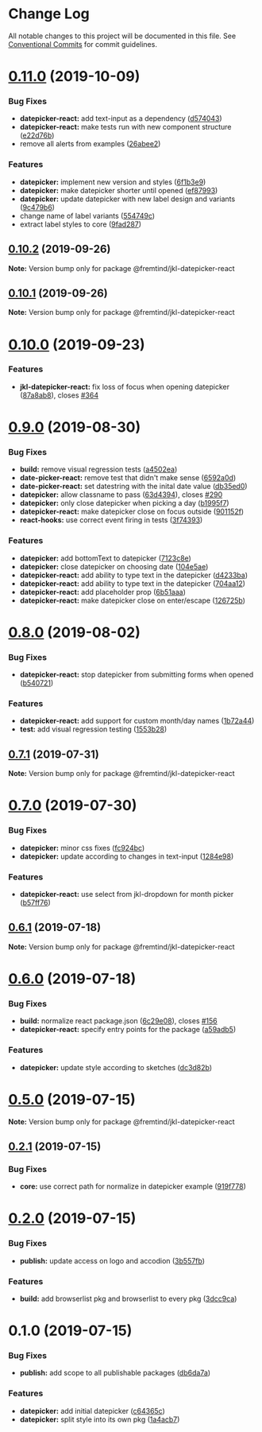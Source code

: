 # Change Log

All notable changes to this project will be documented in this file.
See [Conventional Commits](https://conventionalcommits.org) for commit guidelines.

# [0.11.0](https://github.com/fremtind/jokul/compare/@fremtind/jkl-datepicker-react@0.10.2...@fremtind/jkl-datepicker-react@0.11.0) (2019-10-09)


### Bug Fixes

* **datepicker-react:** add text-input as a dependency ([d574043](https://github.com/fremtind/jokul/commit/d574043))
* **datepicker-react:** make tests run with new component structure ([e22d76b](https://github.com/fremtind/jokul/commit/e22d76b))
* remove all alerts from examples ([26abee2](https://github.com/fremtind/jokul/commit/26abee2))


### Features

* **datepicker:** implement new version and styles ([6f1b3e9](https://github.com/fremtind/jokul/commit/6f1b3e9))
* **datepicker:** make datepicker shorter until opened ([ef87993](https://github.com/fremtind/jokul/commit/ef87993))
* **datepicker:** update datepicker with new label design and variants ([9c479b6](https://github.com/fremtind/jokul/commit/9c479b6))
* change name of label variants ([554749c](https://github.com/fremtind/jokul/commit/554749c))
* extract label styles to core ([9fad287](https://github.com/fremtind/jokul/commit/9fad287))





## [0.10.2](https://github.com/fremtind/jokul/compare/@fremtind/jkl-datepicker-react@0.10.1...@fremtind/jkl-datepicker-react@0.10.2) (2019-09-26)

**Note:** Version bump only for package @fremtind/jkl-datepicker-react





## [0.10.1](https://github.com/fremtind/jokul/compare/@fremtind/jkl-datepicker-react@0.10.0...@fremtind/jkl-datepicker-react@0.10.1) (2019-09-26)

**Note:** Version bump only for package @fremtind/jkl-datepicker-react





# [0.10.0](https://github.com/fremtind/jokul/compare/@fremtind/jkl-datepicker-react@0.9.0...@fremtind/jkl-datepicker-react@0.10.0) (2019-09-23)


### Features

* **jkl-datepicker-react:** fix loss of focus when opening datepicker ([87a8ab8](https://github.com/fremtind/jokul/commit/87a8ab8)), closes [#364](https://github.com/fremtind/jokul/issues/364)





# [0.9.0](https://github.com/fremtind/jokul/compare/@fremtind/jkl-datepicker-react@0.8.0...@fremtind/jkl-datepicker-react@0.9.0) (2019-08-30)


### Bug Fixes

* **build:** remove visual regression tests ([a4502ea](https://github.com/fremtind/jokul/commit/a4502ea))
* **date-picker-react:** remove test that didn't make sense ([6592a0d](https://github.com/fremtind/jokul/commit/6592a0d))
* **date-picker-react:** set datestring with the inital date value ([db35ed0](https://github.com/fremtind/jokul/commit/db35ed0))
* **datepicker:** allow classname to pass ([63d4394](https://github.com/fremtind/jokul/commit/63d4394)), closes [#290](https://github.com/fremtind/jokul/issues/290)
* **datepicker:** only close datepicker when picking a day ([b1995f7](https://github.com/fremtind/jokul/commit/b1995f7))
* **datepicker-react:** make datepicker close on focus outside ([901152f](https://github.com/fremtind/jokul/commit/901152f))
* **react-hooks:** use correct event firing in tests ([3f74393](https://github.com/fremtind/jokul/commit/3f74393))


### Features

* **datepicker:** add bottomText to datepicker ([7123c8e](https://github.com/fremtind/jokul/commit/7123c8e))
* **datepicker:** close datepicker on choosing date ([104e5ae](https://github.com/fremtind/jokul/commit/104e5ae))
* **datepicker-react:** add ability to type text in the datepicker ([d4233ba](https://github.com/fremtind/jokul/commit/d4233ba))
* **datepicker-react:** add ability to type text in the datepicker ([704aa12](https://github.com/fremtind/jokul/commit/704aa12))
* **datepicker-react:** add placeholder prop ([6b51aaa](https://github.com/fremtind/jokul/commit/6b51aaa))
* **datepicker-react:** make datepicker close on enter/escape ([126725b](https://github.com/fremtind/jokul/commit/126725b))





# [0.8.0](https://github.com/fremtind/jokul/compare/@fremtind/jkl-datepicker-react@0.7.1...@fremtind/jkl-datepicker-react@0.8.0) (2019-08-02)


### Bug Fixes

* **datepicker-react:** stop datepicker from submitting forms when opened ([b540721](https://github.com/fremtind/jokul/commit/b540721))


### Features

* **datepicker-react:** add support for custom month/day names ([1b72a44](https://github.com/fremtind/jokul/commit/1b72a44))
* **test:** add visual regression testing ([1553b28](https://github.com/fremtind/jokul/commit/1553b28))





## [0.7.1](https://github.com/fremtind/jokul/compare/@fremtind/jkl-datepicker-react@0.7.0...@fremtind/jkl-datepicker-react@0.7.1) (2019-07-31)

**Note:** Version bump only for package @fremtind/jkl-datepicker-react





# [0.7.0](https://github.com/fremtind/jokul/compare/@fremtind/jkl-datepicker-react@0.6.1...@fremtind/jkl-datepicker-react@0.7.0) (2019-07-30)


### Bug Fixes

* **datepicker:** minor css fixes ([fc924bc](https://github.com/fremtind/jokul/commit/fc924bc))
* **datepicker:** update according to changes in text-input ([1284e98](https://github.com/fremtind/jokul/commit/1284e98))


### Features

* **datepicker-react:** use select from jkl-dropdown for month picker ([b57ff76](https://github.com/fremtind/jokul/commit/b57ff76))





## [0.6.1](https://github.com/fremtind/jokul/compare/@fremtind/jkl-datepicker-react@0.6.0...@fremtind/jkl-datepicker-react@0.6.1) (2019-07-18)

**Note:** Version bump only for package @fremtind/jkl-datepicker-react





# [0.6.0](https://github.com/fremtind/jokul/compare/@fremtind/jkl-datepicker-react@0.5.0...@fremtind/jkl-datepicker-react@0.6.0) (2019-07-18)


### Bug Fixes

* **build:** normalize react package.json ([6c29e08](https://github.com/fremtind/jokul/commit/6c29e08)), closes [#156](https://github.com/fremtind/jokul/issues/156)
* **datepicker-react:** specify entry points for the package ([a59adb5](https://github.com/fremtind/jokul/commit/a59adb5))


### Features

* **datepicker:** update style according to sketches ([dc3d82b](https://github.com/fremtind/jokul/commit/dc3d82b))





# [0.5.0](https://github.com/fremtind/jokul/compare/@fremtind/jkl-datepicker-react@0.2.1...@fremtind/jkl-datepicker-react@0.5.0) (2019-07-15)

**Note:** Version bump only for package @fremtind/jkl-datepicker-react





## [0.2.1](https://github.com/fremtind/jokul/compare/@fremtind/jkl-datepicker-react@0.2.0...@fremtind/jkl-datepicker-react@0.2.1) (2019-07-15)


### Bug Fixes

* **core:** use correct path for normalize in datepicker example ([919f778](https://github.com/fremtind/jokul/commit/919f778))





# [0.2.0](https://github.com/fremtind/jokul/compare/@fremtind/jkl-datepicker-react@0.1.0...@fremtind/jkl-datepicker-react@0.2.0) (2019-07-15)

### Bug Fixes

-   **publish:** update access on logo and accodion ([3b557fb](https://github.com/fremtind/jokul/commit/3b557fb))

### Features

-   **build:** add browserlist pkg and browserlist to every pkg ([3dcc9ca](https://github.com/fremtind/jokul/commit/3dcc9ca))

# 0.1.0 (2019-07-15)

### Bug Fixes

-   **publish:** add scope to all publishable packages ([db6da7a](https://github.com/fremtind/jokul/commit/db6da7a))

### Features

-   **datepicker:** add initial datepicker ([c64365c](https://github.com/fremtind/jokul/commit/c64365c))
-   **datepicker:** split style into its own pkg ([1a4acb7](https://github.com/fremtind/jokul/commit/1a4acb7))
